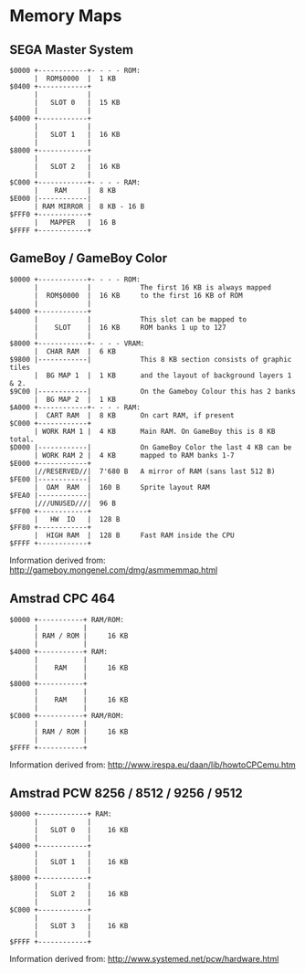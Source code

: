 Memory Maps
================================================================================

SEGA Master System
--------------------------------------------------------------------------------

    $0000 +------------+- - - - ROM:
          |  ROM$0000  |  1 KB
    $0400 +------------+
          |            |
          |   SLOT 0   |  15 KB
          |            |
    $4000 +------------+
          |            |
          |   SLOT 1   |  16 KB
          |            |
    $8000 +------------+
          |            |
          |   SLOT 2   |  16 KB
          |            |
    $C000 +------------+- - - - RAM:
          |    RAM     |  8 KB
    $E000 |------------|
          | RAM MIRROR |  8 KB - 16 B
    $FFF0 +------------+
          |   MAPPER   |  16 B
    $FFFF +------------+

GameBoy / GameBoy Color
--------------------------------------------------------------------------------

    $0000 +------------+- - - - ROM:
          |            |            The first 16 KB is always mapped
          |  ROM$0000  |  16 KB     to the first 16 KB of ROM
          |            |
    $4000 +------------+
          |            |            This slot can be mapped to
          |    SLOT    |  16 KB     ROM banks 1 up to 127
          |            |
    $8000 +------------+- - - - VRAM:
          |  CHAR RAM  |  6 KB
    $9800 |------------|            This 8 KB section consists of graphic tiles
          |  BG MAP 1  |  1 KB      and the layout of background layers 1 & 2.
    $9C00 |------------|            On the Gameboy Colour this has 2 banks
          |  BG MAP 2  |  1 KB
    $A000 +------------+- - - - RAM:
          |  CART RAM  |  8 KB      On cart RAM, if present
    $C000 +------------+
          | WORK RAM 1 |  4 KB      Main RAM. On GameBoy this is 8 KB total.
    $D000 |------------|            On GameBoy Color the last 4 KB can be
          | WORK RAM 2 |  4 KB      mapped to RAM banks 1-7
    $E000 +------------+
          |//RESERVED//|  7'680 B   A mirror of RAM (sans last 512 B)
    $FE00 |------------|
          |  OAM  RAM  |  160 B     Sprite layout RAM
    $FEA0 |------------|
          |///UNUSED///|  96 B
    $FF00 +------------+
          |   HW  IO   |  128 B
    $FF80 +------------+
          |  HIGH RAM  |  128 B     Fast RAM inside the CPU
    $FFFF +------------+

Information derived from: <http://gameboy.mongenel.com/dmg/asmmemmap.html>

Amstrad CPC 464
--------------------------------------------------------------------------------

    $0000 +-----------+ RAM/ROM:
          |           |
          | RAM / ROM |     16 KB
          |           |
    $4000 +-----------+ RAM:
          |           |
          |    RAM    |     16 KB
          |           |
    $8000 +-----------+
          |           |
          |    RAM    |     16 KB
          |           |
    $C000 +-----------+ RAM/ROM:
          |           |
          | RAM / ROM |     16 KB
          |           |
    $FFFF +-----------+

Information derived from: <http://www.irespa.eu/daan/lib/howtoCPCemu.htm>

Amstrad PCW 8256 / 8512 / 9256 / 9512
--------------------------------------------------------------------------------

    $0000 +------------+ RAM:
          |            |
          |   SLOT 0   |    16 KB
          |            |
    $4000 +------------+
          |            |
          |   SLOT 1   |    16 KB
          |            |
    $8000 +------------+
          |            |
          |   SLOT 2   |    16 KB
          |            |
    $C000 +------------+
          |            |
          |   SLOT 3   |    16 KB
          |            |
    $FFFF +------------+

Information derived from: <http://www.systemed.net/pcw/hardware.html>